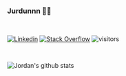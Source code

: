 ### Jurdunnn 👨‍💻 

<br>

[![Linkedin](https://img.shields.io/badge/-LinkedIn-222222?style=flat-square&logo=Linkedin&logoColor=white&link=https://www.linkedin.com/in/jordan-downs-5a546a104/)](https://www.linkedin.com/in/jordan-downs-5a546a104/)
[![Stack Overflow](https://img.shields.io/badge/-Stack%20Overflow-222222?style=flat-square&logo=stack-overflow&logoColor=white&link=)]()
![visitors](https://visitor-badge.glitch.me/badge?page_id=jurdunnn)

<br>

![Jordan's github stats](https://github-readme-stats.vercel.app/api?username=jurdunnn&show_icons=true&line_height=30)

